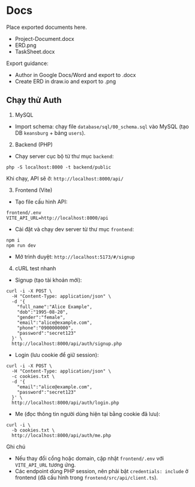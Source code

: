 ﻿# Docs

Place exported documents here.

- Project-Document.docx
- ERD.png
- TaskSheet.docx

Export guidance:
- Author in Google Docs/Word and export to .docx
- Create ERD in draw.io and export to .png

## Chạy thử Auth

1) MySQL
- Import schema: chạy file `database/sql/00_schema.sql` vào MySQL (tạo DB `keansburg` + bảng `users`).

2) Backend (PHP)
- Chạy server cục bộ từ thư mục `backend`:
```
php -S localhost:8000 -t backend/public
```
Khi chạy, API sẽ ở: `http://localhost:8000/api/`

3) Frontend (Vite)
- Tạo file cấu hình API:
```
frontend/.env
VITE_API_URL=http://localhost:8000/api
```
- Cài đặt và chạy dev server từ thư mục `frontend`:
```
npm i
npm run dev
```
- Mở trình duyệt: `http://localhost:5173/#/signup`

4) cURL test nhanh
- Signup (tạo tài khoản mới):
```
curl -i -X POST \
  -H "Content-Type: application/json" \
  -d '{
    "full_name":"Alice Example",
    "dob":"1995-08-20",
    "gender":"female",
    "email":"alice@example.com",
    "phone":"0900000000",
    "password":"secret123"
  }' \
  http://localhost:8000/api/auth/signup.php
```
- Login (lưu cookie để giữ session):
```
curl -i -X POST \
  -H "Content-Type: application/json" \
  -c cookies.txt \
  -d '{
    "email":"alice@example.com",
    "password":"secret123"
  }' \
  http://localhost:8000/api/auth/login.php
```
- Me (đọc thông tin người dùng hiện tại bằng cookie đã lưu):
```
curl -i \
  -b cookies.txt \
  http://localhost:8000/api/auth/me.php
```

Ghi chú
- Nếu thay đổi cổng hoặc domain, cập nhật `frontend/.env` với `VITE_API_URL` tương ứng.
- Các endpoint dùng PHP session, nên phải bật `credentials: include` ở frontend (đã cấu hình trong `frontend/src/api/client.ts`).